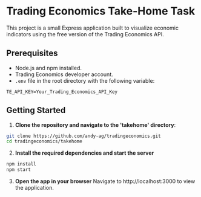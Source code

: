 # Trading Economics Take-Home Task

This project is a small Express application built to visualize economic indicators using the free version of the Trading Economics API.

## Prerequisites

- Node.js and npm installed.
- Trading Economics developer account.
- `.env` file in the root directory with the following variable:

```plaintext
TE_API_KEY=Your_Trading_Economics_API_Key
```


## Getting Started

1. **Clone the repository and navigate to the 'takehome' directory**:
 ```bash
 git clone https://github.com/andy-ag/tradingeconomics.git
 cd tradingeconomics/takehome
 ```

2. **Install the required dependencies and start the server**
```bash
npm install
npm start
```

3. **Open the app in your browser**
Navigate to http://localhost:3000 to view the application.









